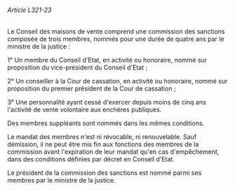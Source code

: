###### Article L321-23

Le Conseil des maisons de vente comprend une commission des sanctions composée de trois membres, nommés pour une durée de quatre ans par le ministre de la justice :

1° Un membre du Conseil d'Etat, en activité ou honoraire, nommé sur proposition du vice-président du Conseil d'Etat ;

2° Un conseiller à la Cour de cassation, en activité ou honoraire, nommé sur proposition du premier président de la Cour de cassation ;

3° Une personnalité ayant cessé d'exercer depuis moins de cinq ans l'activité de vente volontaire aux enchères publiques.

Des membres suppléants sont nommés dans les mêmes conditions.

Le mandat des membres n'est ni révocable, ni renouvelable. Sauf démission, il ne peut être mis fin aux fonctions des membres de la commission avant l'expiration de leur mandat qu'en cas d'empêchement, dans des conditions définies par décret en Conseil d'Etat.

Le président de la commission des sanctions est nommé parmi ses membres par le ministre de la justice.

